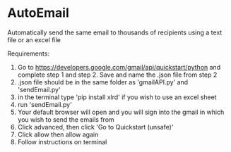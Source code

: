 # AutoEmail
Automatically send the same email to thousands of recipients using a text file or an excel file

Requirements:
1) Go to https://developers.google.com/gmail/api/quickstart/python and complete step 1 and step 2. Save and name the .json file from step 2
2)  .json file should be in the same folder as 'gmailAPI.py' and 'sendEmail.py'
3) in the terminal type 'pip install xlrd' if you wish to use an excel sheet
4) run 'sendEmail.py'
5) Your default browser will open and you will sign into the gmail in which you wish to send the emails from
6) Click advanced, then click 'Go to Quickstart (unsafe)'
7) Click allow then allow again
8) Follow instructions on terminal
